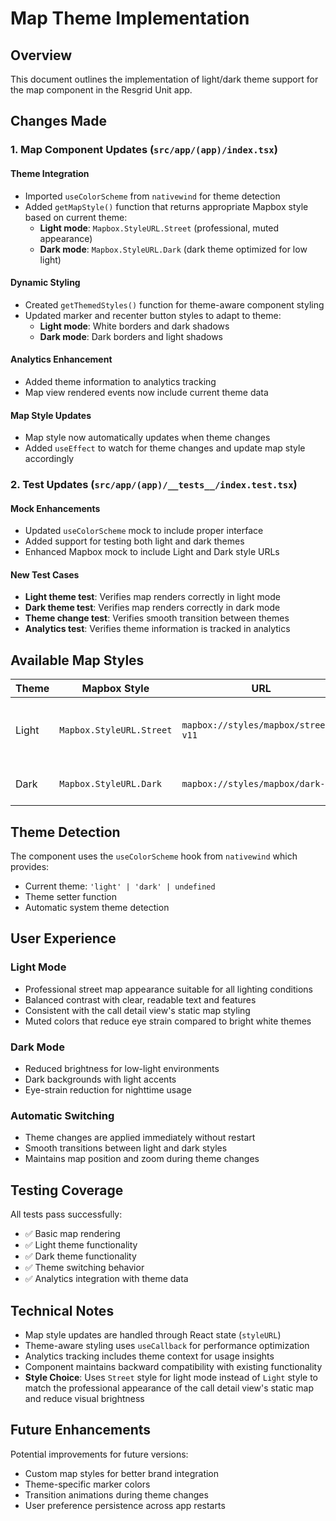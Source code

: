 # Map Theme Implementation

## Overview
This document outlines the implementation of light/dark theme support for the map component in the Resgrid Unit app.

## Changes Made

### 1. Map Component Updates (`src/app/(app)/index.tsx`)

#### Theme Integration
- Imported `useColorScheme` from `nativewind` for theme detection
- Added `getMapStyle()` function that returns appropriate Mapbox style based on current theme:
  - **Light mode**: `Mapbox.StyleURL.Street` (professional, muted appearance)
  - **Dark mode**: `Mapbox.StyleURL.Dark` (dark theme optimized for low light)

#### Dynamic Styling
- Created `getThemedStyles()` function for theme-aware component styling
- Updated marker and recenter button styles to adapt to theme:
  - **Light mode**: White borders and dark shadows
  - **Dark mode**: Dark borders and light shadows

#### Analytics Enhancement
- Added theme information to analytics tracking
- Map view rendered events now include current theme data

#### Map Style Updates
- Map style now automatically updates when theme changes
- Added `useEffect` to watch for theme changes and update map style accordingly

### 2. Test Updates (`src/app/(app)/__tests__/index.test.tsx`)

#### Mock Enhancements
- Updated `useColorScheme` mock to include proper interface
- Added support for testing both light and dark themes
- Enhanced Mapbox mock to include Light and Dark style URLs

#### New Test Cases
- **Light theme test**: Verifies map renders correctly in light mode
- **Dark theme test**: Verifies map renders correctly in dark mode  
- **Theme change test**: Verifies smooth transition between themes
- **Analytics test**: Verifies theme information is tracked in analytics

## Available Map Styles

| Theme | Mapbox Style | URL | Description |
|-------|-------------|-----|-------------|
| Light | `Mapbox.StyleURL.Street` | `mapbox://styles/mapbox/streets-v11` | Professional street map with balanced colors |
| Dark | `Mapbox.StyleURL.Dark` | `mapbox://styles/mapbox/dark-v10` | Dark theme optimized for low light |

## Theme Detection

The component uses the `useColorScheme` hook from `nativewind` which provides:
- Current theme: `'light' | 'dark' | undefined`
- Theme setter function
- Automatic system theme detection

## User Experience

### Light Mode
- Professional street map appearance suitable for all lighting conditions
- Balanced contrast with clear, readable text and features
- Consistent with the call detail view's static map styling
- Muted colors that reduce eye strain compared to bright white themes

### Dark Mode  
- Reduced brightness for low-light environments
- Dark backgrounds with light accents
- Eye-strain reduction for nighttime usage

### Automatic Switching
- Theme changes are applied immediately without restart
- Smooth transitions between light and dark styles
- Maintains map position and zoom during theme changes

## Testing Coverage

All tests pass successfully:
- ✅ Basic map rendering
- ✅ Light theme functionality  
- ✅ Dark theme functionality
- ✅ Theme switching behavior
- ✅ Analytics integration with theme data

## Technical Notes

- Map style updates are handled through React state (`styleURL`)
- Theme-aware styling uses `useCallback` for performance optimization
- Analytics tracking includes theme context for usage insights
- Component maintains backward compatibility with existing functionality
- **Style Choice**: Uses `Street` style for light mode instead of `Light` style to match the professional appearance of the call detail view's static map and reduce visual brightness

## Future Enhancements

Potential improvements for future versions:
- Custom map styles for better brand integration
- Theme-specific marker colors
- Transition animations during theme changes
- User preference persistence across app restarts
